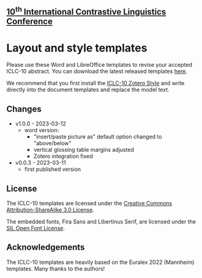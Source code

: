 ## [10<sup>th</sup> International Contrastive Linguistics Conference](https://iclc10.ids-mannheim.de/)

# Layout and style templates

Please use these Word and LibreOffice templates to revise your accepted ICLC-10 abstract. You can download the latest released templates [here](https://github.com/ICLC-10/Templates/releases/latest/download/).

We recommend that you first install the [ICLC-10 Zotero Style](https://github.com/ICLC-10/Zotero/) and write directly into the document templates and replace the model text.


## Changes

- v1.0.0 - 2023-03-12
  - word version:
    - "insert/paste picture as" default option changed to "above/below"
    - vertical glossing table margins adjusted
    - Zotero integration fixed
- v0.0.3 - 2023-03-11
  - first published version

## License

The ICLC-10 templates are licensed under the [Creative Commons Attribution-ShareAlike 3.0 License](http://creativecommons.org/licenses/by-sa/3.0/).

The embedded fonts, Fira Sans and Libertinus Serif, are licensed under the [SIL Open Font License](https://scripts.sil.org/OFL_web).

## Acknowledgements

The ICLC-10 templates are heavily based on the Euralex 2022 (Mannheim) templates. Many thanks to the authors!
